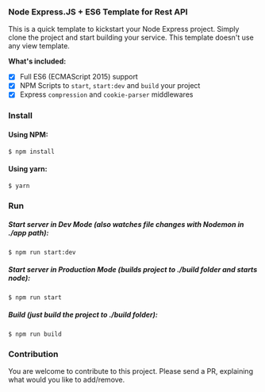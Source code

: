 ### Node Express.JS + ES6 Template for Rest API

This is a quick template to kickstart your Node Express project. Simply clone the project and start building your service. This template doesn't use any view template.

**What's included:**

 - [x] Full ES6 (ECMAScript 2015) support
 - [x] NPM Scripts to `start`, `start:dev` and `build` your project
 - [x] Express `compression` and `cookie-parser` middlewares

### Install

#### Using NPM:
```
$ npm install
```
#### Using yarn:
```
$ yarn
```

### Run

##### Start server in Dev Mode (also watches file changes with Nodemon in ./app path):
```
$ npm run start:dev
```

##### Start server in Production Mode (builds project to ./build folder and starts node):
```
$ npm run start
```

##### Build (just build the project to ./build folder):
```
$ npm run build
```

### Contribution

You are welcome to contribute to this project. Please send a PR, explaining what would you like to add/remove.